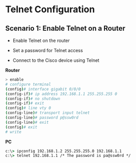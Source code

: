 # Telnet Configuration

## Scenario 1: Enable Telnet on a Router

* Enable Telnet on the router

* Set a password for Telnet access

* Connect to the Cisco device using Telnet

**Router**

```bash
> enable
# configure terminal
(config)# interface gigabit 0/0/0
(config-if)# ip address 192.168.1.1 255.255.255 0
(config-if)# no shutdown
(config-if)# exit
(config)# line vty 0
(config-line)# transport input telnet
(config-line)# password p@ssw0rd
(config-line)# exit
(config)# exit
# write
```

**PC**

```cmd
c:\> ipconfig 192.168.1.2 255.255.255.0 192.168.1.1
c:\> telnet 192.168.1.1 /* The password is pa@ssw0rd */
```



